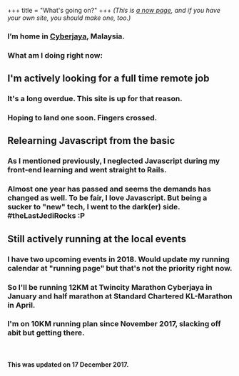 +++
title = "What's going on?"
+++
*(This is <a href="http://nownownow.com/about">a now page</a>, and if you have your own site, you should make one, too.)*

<h3>I’m home in <a href="https://en.wikipedia.org/wiki/Cyberjaya">Cyberjaya</a>, Malaysia.</h3>

<h3>What am I doing right now:</h3>

<h2><strong>I'm actively looking for a full time remote job</strong></h2>
<h3>It's a long overdue. This site is up for that reason.</h3> 
<h3>Hoping to land one soon. Fingers crossed.</h3>

<h2><strong>Relearning Javascript from the basic</strong></h2>
<h3>As I mentioned previously, I neglected Javascript during my front-end learning and went straight to Rails.</h3> 
<h3>Almost one year has passed and seems the demands has changed as well. To be fair, I love Javascript. But being a sucker to "new" tech, I went to the dark(er) side. #theLastJediRocks :P</h3>

<h2><strong>Still actively running at the local events</strong></h2>
<h3>I have two upcoming events in 2018. Would update my running calendar at "running page" but that's not the priority right now.</h3>
<h3>So I'll be running 12KM at Twincity Marathon Cyberjaya in January and half marathon at Standard Chartered KL-Marathon in April.</h3>
<h3>I'm on 10KM running plan since November 2017, slacking off abit but getting there.</h3>

<br>
<h4>This was updated on 17 December 2017.</h4>